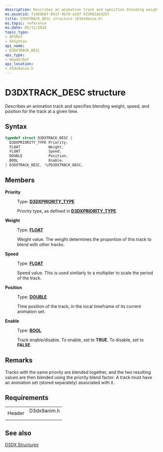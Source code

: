 ```yaml
---
description: Describes an animation track and specifies blending weight, speed, and position for the track at a given time.
ms.assetid: f1469b6f-861f-4b7d-a187-933092a5d257
title: D3DXTRACK_DESC structure (D3dx9anim.h)
ms.topic: reference
ms.date: 05/31/2018
topic_type: 
- APIRef
- kbSyntax
api_name: 
- D3DXTRACK_DESC
api_type: 
- HeaderDef
api_location: 
- d3dx9anim.h
---
```


# D3DXTRACK\_DESC structure

Describes an animation track and specifies blending weight, speed, and position for the track at a given time.

## Syntax


```C++
typedef struct D3DXTRACK_DESC {
  D3DXPRIORITY_TYPE Priority;
  FLOAT             Weight;
  FLOAT             Speed;
  DOUBLE            Position;
  BOOL              Enable;
} D3DXTRACK_DESC, *LPD3DXTRACK_DESC;
```



## Members

<dl> <dt>

**Priority**
</dt> <dd>

Type: **[**D3DXPRIORITY\_TYPE**](./d3dxpriority-type.md)**

</dd> <dd>

Priority type, as defined in [**D3DXPRIORITY\_TYPE**](./d3dxpriority-type.md).

</dd> <dt>

**Weight**
</dt> <dd>

Type: **[**FLOAT**](../winprog/windows-data-types.md)**

</dd> <dd>

Weight value. The weight determines the proportion of this track to blend with other tracks.

</dd> <dt>

**Speed**
</dt> <dd>

Type: **[**FLOAT**](../winprog/windows-data-types.md)**

</dd> <dd>

Speed value. This is used similarly to a multiplier to scale the period of the track.

</dd> <dt>

**Position**
</dt> <dd>

Type: **[**DOUBLE**](../winprog/windows-data-types.md)**

</dd> <dd>

Time position of the track, in the local timeframe of its current animation set.

</dd> <dt>

**Enable**
</dt> <dd>

Type: **[**BOOL**](../winprog/windows-data-types.md)**

</dd> <dd>

Track enable/disable. To enable, set to **TRUE**. To disable, set to **FALSE**.

</dd> </dl>

## Remarks

Tracks with the same priority are blended together, and the two resulting values are then blended using the priority blend factor. A track must have an animation set (stored separately) associated with it.

## Requirements



|                   |                                                                                        |
|-------------------|----------------------------------------------------------------------------------------|
| Header<br/> | <dl> <dt>D3dx9anim.h</dt> </dl> |



## See also

<dl> <dt>

[D3DX Structures](dx9-graphics-reference-d3dx-structures.md)
</dt> </dl>

 

 
